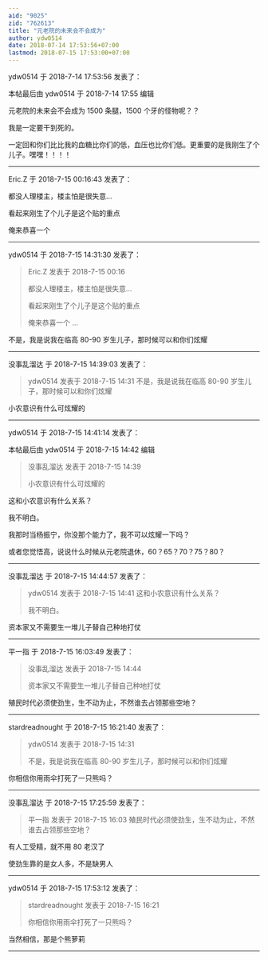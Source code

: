 ```yaml
---
aid: "9025"
zid: "762613"
title: "元老院的未来会不会成为"
author: ydw0514
date: 2018-07-14 17:53:56+07:00
lastmod: 2018-07-15 17:53:00+07:00
---
```


ydw0514 于 2018-7-14 17:53:56 发表了：

本帖最后由 ydw0514 于 2018-7-14 17:55 编辑

元老院的未来会不会成为 1500 条腿，1500 个牙的怪物呢？？

我是一定要干到死的。

一定回和你们比比我的血糖比你们的低，血压也比你们低。更重要的是我刚生了个儿子。嘿嘿！！！！

---

Eric.Z 于 2018-7-15 00:16:43 发表了：

都没人理楼主，楼主怕是很失意...

看起来刚生了个儿子是这个贴的重点

俺来恭喜一个

---

ydw0514 于 2018-7-15 14:31:30 发表了：

> Eric.Z 发表于 2018-7-15 00:16
>
> 都没人理楼主，楼主怕是很失意...
>
> 看起来刚生了个儿子是这个贴的重点
>
> 俺来恭喜一个 ...

不是，我是说我在临高 80-90 岁生儿子，那时候可以和你们炫耀

---

没事乱溜达 于 2018-7-15 14:39:03 发表了：

> ydw0514 发表于 2018-7-15 14:31 不是，我是说我在临高 80-90 岁生儿子，那时候可以和你们炫耀

小农意识有什么可炫耀的

---

ydw0514 于 2018-7-15 14:41:14 发表了：

本帖最后由 ydw0514 于 2018-7-15 14:42 编辑

> 没事乱溜达 发表于 2018-7-15 14:39
>
> 小农意识有什么可炫耀的

这和小农意识有什么关系？

我不明白。

我那时当杨振宁，你没那个能力了，我不可以炫耀一下吗？

或者您觉悟高，说说什么时候从元老院退休，60？65？70？75？80？

---

没事乱溜达 于 2018-7-15 14:44:57 发表了：

> ydw0514 发表于 2018-7-15 14:41 这和小农意识有什么关系？
>
> 我不明白。

资本家又不需要生一堆儿子替自己种地打仗

---

平一指 于 2018-7-15 16:03:49 发表了：

> 没事乱溜达 发表于 2018-7-15 14:44
>
> 资本家又不需要生一堆儿子替自己种地打仗

殖民时代必须使劲生，生不动为止，不然谁去占领那些空地？

---

stardreadnought 于 2018-7-15 16:21:40 发表了：

> ydw0514 发表于 2018-7-15 14:31
>
> 不是，我是说我在临高 80-90 岁生儿子，那时候可以和你们炫耀

你相信你用雨伞打死了一只熊吗？

---

没事乱溜达 于 2018-7-15 17:25:59 发表了：

> 平一指 发表于 2018-7-15 16:03 殖民时代必须使劲生，生不动为止，不然谁去占领那些空地？

有人工受精，就不用 80 老汉了

使劲生靠的是女人多，不是缺男人

---

ydw0514 于 2018-7-15 17:53:12 发表了：

> stardreadnought 发表于 2018-7-15 16:21
>
> 你相信你用雨伞打死了一只熊吗？

当然相信，那是个熊萝莉

---
